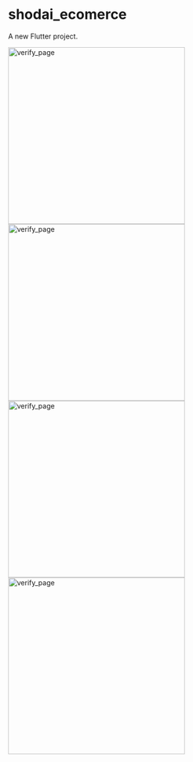 # shodai_ecomerce

A new Flutter project.

<img align="left" alt="verify_page" width="360px"  src="https://github.com/mosfeqanik/ishop/blob/main/screenshots/Screenshot1.jpg" />
<img align="left" alt="verify_page" width="360px"  src="https://github.com/mosfeqanik/ishop/blob/main/screenshots/Screenshot2.jpg" />
<img align="left" alt="verify_page" width="360px"  src="https://github.com/mosfeqanik/ishop/blob/main/screenshots/Screenshot_3.jpg" />
<img align="left" alt="verify_page" width="360px"  src="https://github.com/mosfeqanik/ishop/blob/main/screenshots/Screenshot_4.jpg" />

